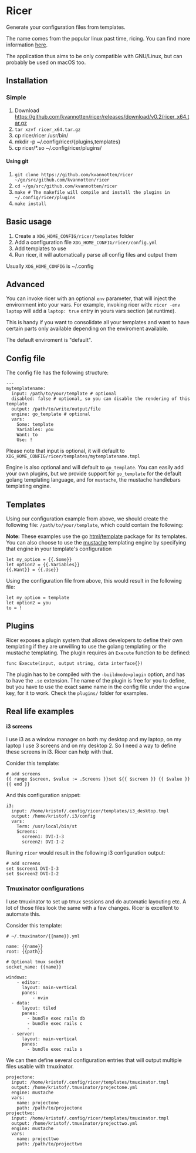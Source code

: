 # Ricer

Generate your configuration files from templates.

The name comes from the popular linux past time, ricing. You can find more information [here](https://wiki.installgentoo.com/index.php/GNU/Linux_ricing).

The application thus aims to be only compatible with GNU/Linux, but can probably be used on macOS too.

## Installation

### Simple

  1. Download https://github.com/kvannotten/ricer/releases/download/v0.2/ricer_x64.tar.gz
  2. `tar xzvf ricer_x64.tar.gz`
  3. cp ricer/ricer /usr/bin/
  4. mkdir -p ~/.config/ricer/{plugins,templates}
  4. cp ricer/*.so ~/.config/ricer/plugins/

#### Using git

  1. `git clone https://github.com/kvannotten/ricer ~/go/src/github.com/kvannotten/ricer`
  2. `cd ~/go/src/github.com/kvannotten/ricer`
  3. `make # The makefile will compile and install the plugins in ~/.config/ricer/plugins`
  4. `make install`

## Basic usage

  1. Create a `XDG_HOME_CONFIG/ricer/templates` folder
  2. Add a configuration file `XDG_HOME_CONFIG/ricer/config.yml`
  3. Add templates to use
  4. Run ricer, it will automatically parse all config files and output them
  
Usually `XDG_HOME_CONFIG` is ~/.config
  
## Advanced

You can invoke ricer with an optional `env` parameter, that will inject the environment into your vars. For example, invoking ricer with: `ricer -env laptop` will add a `laptop: true` entry in yours vars section (at runtime).

This is handy if you want to consolidate all your templates and want to have certain parts only available depending on the enviroment available.

The default enviroment is "default".


## Config file

The config file has the following structure:

```
---
mytemplatename:
  input: /path/to/your/template # optional
  disabled: false # optional, so you can disable the rendering of this template
  output: /path/to/write/output/file
  engine: go_template # optional
  vars:
    Some: template
    Variables: you
    Want: to
    Use: !
```

Please note that input is optional, it will default to `XDG_HOME_CONFIG/ricer/templates/mytemplatename.tmpl`

Engine is also optional and will default to `go_template`. You can easily add your own plugins, but we provide support for `go_template` for the default golang templating language, and for `mustache`, the mustache handlebars templating engine.

## Templates

Using our configuration example from above, we should create the following file: `/path/to/your/template`, which could contain the following:


**Note:** These examples use the go [html/template](https://golang.org/pkg/html/template/) package for its templates. You can also choose to use the [mustache](https://mustache.github.io/) templating engine by specifying that engine in your template's configuration

```
let my_option = {{.Some}}
let option2 = {{.Variables}}
{{.Want}} = {{.Use}}
```

Using the configuration file from above, this would result in the following file:

```
let my_option = template
let option2 = you
to = !
```

## Plugins

Ricer exposes a plugin system that allows developers to define their own templating if they are unwilling to use the golang templating or the mustache templating. The plugin requires an `Execute` function to be defined:

```
func Execute(input, output string, data interface{})
```
The plugin has to be compiled with the `-buildmode=plugin` option, and has to have the `.so` extension. The name of the plugin is free for you to define, but you have to use the exact same name in the config file under the `engine` key, for it to work. Check the `plugins/` folder for examples.

## Real life examples

#### i3 screens

I use i3 as a window manager on both my desktop and my laptop, on my laptop I use 3 screens and on my desktop 2. So I need a way to define these screens in i3. Ricer can help with that.

Conider this template:

```
# add screens
{{ range $screen, $value := .Screens }}set ${{ $screen }} {{ $value }}
{{ end }}
```

And this configuration snippet:

```
i3:
  input: /home/kristof/.config/ricer/templates/i3_desktop.tmpl
  output: /home/kristof/.i3/config
  vars:
    Term: /usr/local/bin/st
    Screens:
      screen1: DVI-I-3
      screen2: DVI-I-2
```

Runing `ricer` would result in the following i3 configuration output:

```
# add screens
set $screen1 DVI-I-3
set $screen2 DVI-I-2
```

### Tmuxinator configurations

I use tmuxinator to set up tmux sessions and do automatic layouting etc. A lot of those files look the same with a few changes. Ricer is excellent to automate this.

Consider this template:

```
# ~/.tmuxinator/{{name}}.yml

name: {{name}}
root: {{path}}

# Optional tmux socket
socket_name: {{name}}

windows:
    - editor:
      layout: main-vertical
      panes:
          - nvim
  - data:
      layout: tiled
      panes:
        - bundle exec rails db
        - bundle exec rails c
        - 
  - server:
      layout: main-vertical
      panes:
        - bundle exec rails s
```

We can then define several configuration entries that will output multiple files usable with tmuxinator.

```
projectone:
  input: /home/kristof/.config/ricer/templates/tmuxinator.tmpl
  output: /home/kristof/.tmuxinator/projectone.yml
  engine: mustache
  vars:
    name: projectone
    path: /path/to/projectone
projecttwo:
  input: /home/kristof/.config/ricer/templates/tmuxinator.tmpl
  output: /home/kristof/.tmuxinator/projecttwo.yml
  engine: mustache
  vars:
    name: projecttwo
    path: /path/to/projecttwo
```
